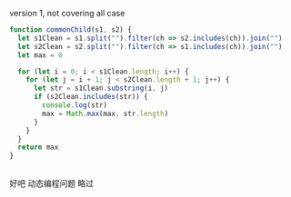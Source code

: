 

version 1, not covering all case 

```javascript
function commonChild(s1, s2) {
  let s1Clean = s1.split("").filter(ch => s2.includes(ch)).join("")
  let s2Clean = s2.split("").filter(ch => s1.includes(ch)).join("")
  let max = 0

  for (let i = 0; i < s1Clean.length; i++) {
    for (let j = i + 1; j < s2Clean.length + 1; j++) {
      let str = s1Clean.substring(i, j)
      if (s2Clean.includes(str)) {
        console.log(str)
        max = Math.max(max, str.length)
      }
    }
  }
  return max
}
```



##



好吧 动态编程问题 略过

```js
```


